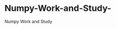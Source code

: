   # Numpy-Work-and-Study-
Numpy Work and Study 
                
                
              
                     
                  
                                                         
                                                   
                  
                    
                                                                                                     
                                                                                                           
                                                                                                                   
                                                                                                                                                          
                                                                                                                                                                                                                                                                                      
                                                                                                                                                                                                                                                
                                                                                                                                                  
                                                                                                                   
                                                                                                            
                    
